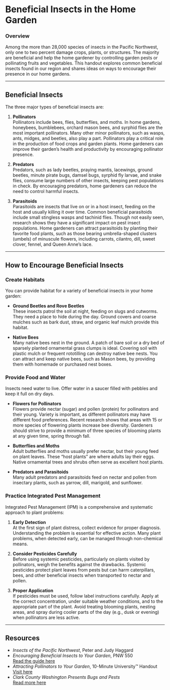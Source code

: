 # Beneficial Insects in the Home Garden

### Overview

Among the more than 28,000 species of insects in the Pacific Northwest, only one to two percent damage crops, plants, or structures. The majority are beneficial and help the home gardener by controlling garden pests or pollinating fruits and vegetables. This handout explores common beneficial insects found in our region and shares ideas on ways to encourage their presence in our home gardens.

---

## Beneficial Insects

The three major types of beneficial insects are:

1. **Pollinators**  
   Pollinators include bees, flies, butterflies, and moths. In home gardens, honeybees, bumblebees, orchard mason bees, and syrphid flies are the most important pollinators. Many other minor pollinators, such as wasps, ants, midges, and beetles, also play a part. Pollinators play a critical role in the production of food crops and garden plants. Home gardeners can improve their garden’s health and productivity by encouraging pollinator presence.

2. **Predators**  
   Predators, such as lady beetles, praying mantis, lacewings, ground beetles, minute pirate bugs, damsel bugs, syrphid fly larvae, and snake flies, consume large numbers of other insects, keeping pest populations in check. By encouraging predators, home gardeners can reduce the need to control harmful insects.

3. **Parasitoids**  
   Parasitoids are insects that live on or in a host insect, feeding on the host and usually killing it over time. Common beneficial parasitoids include small stingless wasps and tachinid flies. Though not easily seen, research shows they have a significant impact on pest insect populations. Home gardeners can attract parasitoids by planting their favorite food plants, such as those bearing umbrella-shaped clusters (umbels) of minuscule flowers, including carrots, cilantro, dill, sweet clover, fennel, and Queen Anne’s lace.

---

## How to Encourage Beneficial Insects

### Create Habitats

You can provide habitat for a variety of beneficial insects in your home garden:

- **Ground Beetles and Rove Beetles**  
  These insects patrol the soil at night, feeding on slugs and cutworms. They need a place to hide during the day. Ground covers and coarse mulches such as bark dust, straw, and organic leaf mulch provide this habitat.

- **Native Bees**  
  Many native bees nest in the ground. A patch of bare soil or a dry bed of sparsely planted ornamental grass clumps is ideal. Covering soil with plastic mulch or frequent rototilling can destroy native bee nests. You can attract and keep native bees, such as Mason bees, by providing them with homemade or purchased nest boxes.

### Provide Food and Water

Insects need water to live. Offer water in a saucer filled with pebbles and keep it full on dry days.

- **Flowers for Pollinators**  
  Flowers provide nectar (sugar) and pollen (protein) for pollinators and their young. Variety is important, as different pollinators may have different food preferences. Recent research shows that areas with 15 or more species of flowering plants increase bee diversity. Gardeners should strive to provide a minimum of three species of blooming plants at any given time, spring through fall.

- **Butterflies and Moths**  
  Adult butterflies and moths usually prefer nectar, but their young feed on plant leaves. These “host plants” are where adults lay their eggs. Native ornamental trees and shrubs often serve as excellent host plants.

- **Predators and Parasitoids**  
  Many adult predators and parasitoids feed on nectar and pollen from insectary plants, such as yarrow, dill, marigold, and sunflower.

### Practice Integrated Pest Management

Integrated Pest Management (IPM) is a comprehensive and systematic approach to plant problems:

1. **Early Detection**  
   At the first sign of plant distress, collect evidence for proper diagnosis. Understanding the problem is essential for effective action. Many plant problems, when detected early, can be managed through non-chemical means.

2. **Consider Pesticides Carefully**  
   Before using systemic pesticides, particularly on plants visited by pollinators, weigh the benefits against the drawbacks. Systemic pesticides protect plant leaves from pests but can harm caterpillars, bees, and other beneficial insects when transported to nectar and pollen.

3. **Proper Application**  
   If pesticides must be used, follow label instructions carefully. Apply at the correct concentration, under suitable weather conditions, and to the appropriate part of the plant. Avoid treating blooming plants, nesting areas, and spray during cooler parts of the day (e.g., dusk or evening) when pollinators are less active.

---

## Resources

- *Insects of the Pacific Northwest*, Peter and Judy Haggard
- *Encouraging Beneficial Insects to Your Garden*, PNW 550  
  [Read the guide here](http://ir.library.oregonstate.edu/xmlui/bitstream/handle/1957/38715/pnw550.pdf)
- *Attracting Pollinators to Your Garden*, 10-Minute University™ Handout  
  [Visit here](https://www.cmastergardeners.org)
- *Clark County Washington Presents Bugs and Pests*  
  [Read more here](http://www.co.clark.wa.us/recycle/documents/BadBugs.pdf)
